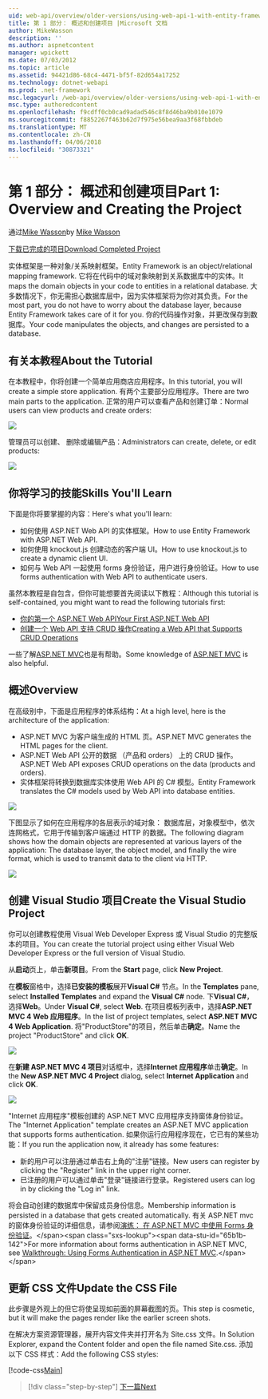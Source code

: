 ```yaml
---
uid: web-api/overview/older-versions/using-web-api-1-with-entity-framework-5/using-web-api-with-entity-framework-part-1
title: 第 1 部分： 概述和创建项目 |Microsoft 文档
author: MikeWasson
description: ''
ms.author: aspnetcontent
manager: wpickett
ms.date: 07/03/2012
ms.topic: article
ms.assetid: 94421d86-68c4-4471-bf5f-82d654a17252
ms.technology: dotnet-webapi
ms.prod: .net-framework
msc.legacyurl: /web-api/overview/older-versions/using-web-api-1-with-entity-framework-5/using-web-api-with-entity-framework-part-1
msc.type: authoredcontent
ms.openlocfilehash: f9cdff0cb0cad9adad546c8f8d46ba9b010e1079
ms.sourcegitcommit: f8852267f463b62d7f975e56bea9aa3f68fbbdeb
ms.translationtype: MT
ms.contentlocale: zh-CN
ms.lasthandoff: 04/06/2018
ms.locfileid: "30873321"
---
```

<a name="part-1-overview-and-creating-the-project"></a><span data-ttu-id="65b1b-102">第 1 部分： 概述和创建项目</span><span class="sxs-lookup"><span data-stu-id="65b1b-102">Part 1: Overview and Creating the Project</span></span>
====================
<span data-ttu-id="65b1b-103">通过[Mike Wasson](https://github.com/MikeWasson)</span><span class="sxs-lookup"><span data-stu-id="65b1b-103">by [Mike Wasson](https://github.com/MikeWasson)</span></span>

[<span data-ttu-id="65b1b-104">下载已完成的项目</span><span class="sxs-lookup"><span data-stu-id="65b1b-104">Download Completed Project</span></span>](http://code.msdn.microsoft.com/ASP-NET-Web-API-with-afa30545)

<span data-ttu-id="65b1b-105">实体框架是一种对象/关系映射框架。</span><span class="sxs-lookup"><span data-stu-id="65b1b-105">Entity Framework is an object/relational mapping framework.</span></span> <span data-ttu-id="65b1b-106">它将在代码中的域对象映射到关系数据库中的实体。</span><span class="sxs-lookup"><span data-stu-id="65b1b-106">It maps the domain objects in your code to entities in a relational database.</span></span> <span data-ttu-id="65b1b-107">大多数情况下，你无需担心数据库层中，因为实体框架将为你对其负责。</span><span class="sxs-lookup"><span data-stu-id="65b1b-107">For the most part, you do not have to worry about the database layer, because Entity Framework takes care of it for you.</span></span> <span data-ttu-id="65b1b-108">你的代码操作对象，并更改保存到数据库。</span><span class="sxs-lookup"><span data-stu-id="65b1b-108">Your code manipulates the objects, and changes are persisted to a database.</span></span>

## <a name="about-the-tutorial"></a><span data-ttu-id="65b1b-109">有关本教程</span><span class="sxs-lookup"><span data-stu-id="65b1b-109">About the Tutorial</span></span>

<span data-ttu-id="65b1b-110">在本教程中，你将创建一个简单应用商店应用程序。</span><span class="sxs-lookup"><span data-stu-id="65b1b-110">In this tutorial, you will create a simple store application.</span></span> <span data-ttu-id="65b1b-111">有两个主要部分应用程序。</span><span class="sxs-lookup"><span data-stu-id="65b1b-111">There are two main parts to the application.</span></span> <span data-ttu-id="65b1b-112">正常的用户可以查看产品和创建订单：</span><span class="sxs-lookup"><span data-stu-id="65b1b-112">Normal users can view products and create orders:</span></span>

![](using-web-api-with-entity-framework-part-1/_static/image1.png)

<span data-ttu-id="65b1b-113">管理员可以创建、 删除或编辑产品：</span><span class="sxs-lookup"><span data-stu-id="65b1b-113">Administrators can create, delete, or edit products:</span></span>

![](using-web-api-with-entity-framework-part-1/_static/image2.png)

## <a name="skills-youll-learn"></a><span data-ttu-id="65b1b-114">你将学习的技能</span><span class="sxs-lookup"><span data-stu-id="65b1b-114">Skills You'll Learn</span></span>

<span data-ttu-id="65b1b-115">下面是你将要掌握的内容：</span><span class="sxs-lookup"><span data-stu-id="65b1b-115">Here's what you'll learn:</span></span>

- <span data-ttu-id="65b1b-116">如何使用 ASP.NET Web API 的实体框架。</span><span class="sxs-lookup"><span data-stu-id="65b1b-116">How to use Entity Framework with ASP.NET Web API.</span></span>
- <span data-ttu-id="65b1b-117">如何使用 knockout.js 创建动态的客户端 UI。</span><span class="sxs-lookup"><span data-stu-id="65b1b-117">How to use knockout.js to create a dynamic client UI.</span></span>
- <span data-ttu-id="65b1b-118">如何与 Web API 一起使用 forms 身份验证，用户进行身份验证。</span><span class="sxs-lookup"><span data-stu-id="65b1b-118">How to use forms authentication with Web API to authenticate users.</span></span>

<span data-ttu-id="65b1b-119">虽然本教程是自包含，但你可能想要首先阅读以下教程：</span><span class="sxs-lookup"><span data-stu-id="65b1b-119">Although this tutorial is self-contained, you might want to read the following tutorials first:</span></span>

- [<span data-ttu-id="65b1b-120">你的第一个 ASP.NET Web API</span><span class="sxs-lookup"><span data-stu-id="65b1b-120">Your First ASP.NET Web API</span></span>](../../getting-started-with-aspnet-web-api/tutorial-your-first-web-api.md)
- [<span data-ttu-id="65b1b-121">创建一个 Web API 支持 CRUD 操作</span><span class="sxs-lookup"><span data-stu-id="65b1b-121">Creating a Web API that Supports CRUD Operations</span></span>](../creating-a-web-api-that-supports-crud-operations.md)

<span data-ttu-id="65b1b-122">一些了解[ASP.NET MVC](../../../../mvc/index.md)也是有帮助。</span><span class="sxs-lookup"><span data-stu-id="65b1b-122">Some knowledge of [ASP.NET MVC](../../../../mvc/index.md) is also helpful.</span></span>

## <a name="overview"></a><span data-ttu-id="65b1b-123">概述</span><span class="sxs-lookup"><span data-stu-id="65b1b-123">Overview</span></span>

<span data-ttu-id="65b1b-124">在高级别中，下面是应用程序的体系结构：</span><span class="sxs-lookup"><span data-stu-id="65b1b-124">At a high level, here is the architecture of the application:</span></span>

- <span data-ttu-id="65b1b-125">ASP.NET MVC 为客户端生成的 HTML 页。</span><span class="sxs-lookup"><span data-stu-id="65b1b-125">ASP.NET MVC generates the HTML pages for the client.</span></span>
- <span data-ttu-id="65b1b-126">ASP.NET Web API 公开的数据 （产品和 orders） 上的 CRUD 操作。</span><span class="sxs-lookup"><span data-stu-id="65b1b-126">ASP.NET Web API exposes CRUD operations on the data (products and orders).</span></span>
- <span data-ttu-id="65b1b-127">实体框架将转换到数据库实体使用 Web API 的 C# 模型。</span><span class="sxs-lookup"><span data-stu-id="65b1b-127">Entity Framework translates the C# models used by Web API into database entities.</span></span>

![](using-web-api-with-entity-framework-part-1/_static/image3.png)

<span data-ttu-id="65b1b-128">下图显示了如何在应用程序的各层表示的域对象： 数据库层，对象模型中，依次连网格式，它用于传输到客户端通过 HTTP 的数据。</span><span class="sxs-lookup"><span data-stu-id="65b1b-128">The following diagram shows how the domain objects are represented at various layers of the application: The database layer, the object model, and finally the wire format, which is used to transmit data to the client via HTTP.</span></span>

![](using-web-api-with-entity-framework-part-1/_static/image4.png)

## <a name="create-the-visual-studio-project"></a><span data-ttu-id="65b1b-129">创建 Visual Studio 项目</span><span class="sxs-lookup"><span data-stu-id="65b1b-129">Create the Visual Studio Project</span></span>

<span data-ttu-id="65b1b-130">你可以创建教程使用 Visual Web Developer Express 或 Visual Studio 的完整版本的项目。</span><span class="sxs-lookup"><span data-stu-id="65b1b-130">You can create the tutorial project using either Visual Web Developer Express or the full version of Visual Studio.</span></span>

<span data-ttu-id="65b1b-131">从**启动**页上，单击**新项目**。</span><span class="sxs-lookup"><span data-stu-id="65b1b-131">From the **Start** page, click **New Project**.</span></span>

<span data-ttu-id="65b1b-132">在**模板**窗格中，选择**已安装的模板**展开**Visual C#** 节点。</span><span class="sxs-lookup"><span data-stu-id="65b1b-132">In the **Templates** pane, select **Installed Templates** and expand the **Visual C#** node.</span></span> <span data-ttu-id="65b1b-133">下**Visual C#**，选择**Web**。</span><span class="sxs-lookup"><span data-stu-id="65b1b-133">Under **Visual C#**, select **Web**.</span></span> <span data-ttu-id="65b1b-134">在项目模板列表中，选择**ASP.NET MVC 4 Web 应用程序**。</span><span class="sxs-lookup"><span data-stu-id="65b1b-134">In the list of project templates, select **ASP.NET MVC 4 Web Application**.</span></span> <span data-ttu-id="65b1b-135">将"ProductStore"的项目，然后单击**确定**。</span><span class="sxs-lookup"><span data-stu-id="65b1b-135">Name the project "ProductStore" and click **OK**.</span></span>

![](using-web-api-with-entity-framework-part-1/_static/image5.png)

<span data-ttu-id="65b1b-136">在**新建 ASP.NET MVC 4 项目**对话框中，选择**Internet 应用程序**单击**确定**。</span><span class="sxs-lookup"><span data-stu-id="65b1b-136">In the **New ASP.NET MVC 4 Project** dialog, select **Internet Application** and click **OK**.</span></span>

![](using-web-api-with-entity-framework-part-1/_static/image6.png)

<span data-ttu-id="65b1b-137">"Internet 应用程序"模板创建的 ASP.NET MVC 应用程序支持窗体身份验证。</span><span class="sxs-lookup"><span data-stu-id="65b1b-137">The "Internet Application" template creates an ASP.NET MVC application that supports forms authentication.</span></span> <span data-ttu-id="65b1b-138">如果你运行应用程序现在，它已有的某些功能：</span><span class="sxs-lookup"><span data-stu-id="65b1b-138">If you run the application now, it already has some features:</span></span>

- <span data-ttu-id="65b1b-139">新的用户可以注册通过单击右上角的"注册"链接。</span><span class="sxs-lookup"><span data-stu-id="65b1b-139">New users can register by clicking the "Register" link in the upper right corner.</span></span>
- <span data-ttu-id="65b1b-140">已注册的用户可以通过单击"登录"链接进行登录。</span><span class="sxs-lookup"><span data-stu-id="65b1b-140">Registered users can log in by clicking the "Log in" link.</span></span>

<span data-ttu-id="65b1b-141">将会自动创建的数据库中保留成员身份信息。</span><span class="sxs-lookup"><span data-stu-id="65b1b-141">Membership information is persisted in a database that gets created automatically.</span></span> <span data-ttu-id="65b1b-142">有关 ASP.NET mvc 的窗体身份验证的详细信息，请参阅[演练： 在 ASP.NET MVC 中使用 Forms 身份验证](https://msdn.microsoft.com/library/ff398049(VS.98).aspx)。</span><span class="sxs-lookup"><span data-stu-id="65b1b-142">For more information about forms authentication in ASP.NET MVC, see [Walkthrough: Using Forms Authentication in ASP.NET MVC](https://msdn.microsoft.com/library/ff398049(VS.98).aspx).</span></span>

## <a name="update-the-css-file"></a><span data-ttu-id="65b1b-143">更新 CSS 文件</span><span class="sxs-lookup"><span data-stu-id="65b1b-143">Update the CSS File</span></span>

<span data-ttu-id="65b1b-144">此步骤是外观上的但它将使呈现如前面的屏幕截图的页。</span><span class="sxs-lookup"><span data-stu-id="65b1b-144">This step is cosmetic, but it will make the pages render like the earlier screen shots.</span></span>

<span data-ttu-id="65b1b-145">在解决方案资源管理器，展开内容文件夹并打开名为 Site.css 文件。</span><span class="sxs-lookup"><span data-stu-id="65b1b-145">In Solution Explorer, expand the Content folder and open the file named Site.css.</span></span> <span data-ttu-id="65b1b-146">添加以下 CSS 样式：</span><span class="sxs-lookup"><span data-stu-id="65b1b-146">Add the following CSS styles:</span></span>

[!code-css[Main](using-web-api-with-entity-framework-part-1/samples/sample1.css)]

> [!div class="step-by-step"]
> [<span data-ttu-id="65b1b-147">下一篇</span><span class="sxs-lookup"><span data-stu-id="65b1b-147">Next</span></span>](using-web-api-with-entity-framework-part-2.md)

